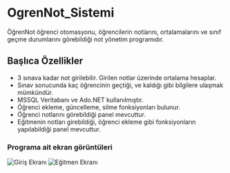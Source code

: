# OgrenNot_Sistemi

ÖğrenNot öğrenci otomasyonu, öğrencilerin notlarını, ortalamalarını ve sınıf geçme durumlarını görebildiği not yönetim programıdır.

## Başlıca Özellikler

* 3 sınava kadar not girilebilir. Girilen notlar üzerinde ortalama hesaplar.
* Sınav sonucunda kaç öğrencinin geçtiği, ve kaldığı gibi bilgilere ulaşmak mümkündür.
* MSSQL Veritabanı ve Ado.NET kullanılmıştır.
* Öğrenci ekleme, güncelleme, silme fonksiyonları bulunur.
* Öğrenci notlarını görebildiği panel mevcuttur.
* Eğitmenin notları girebildiği, öğrenci ekleme gibi fonksiyonların yapılabildiği panel mevcuttur.

### Programa ait ekran görüntüleri

![Giriş Ekranı](https://i.ibb.co/BTVDRqk/giris-ekrani.png) ![Eğitmen Ekranı](https://i.ibb.co/y56T78b/egitmen-sayfasi.png)

